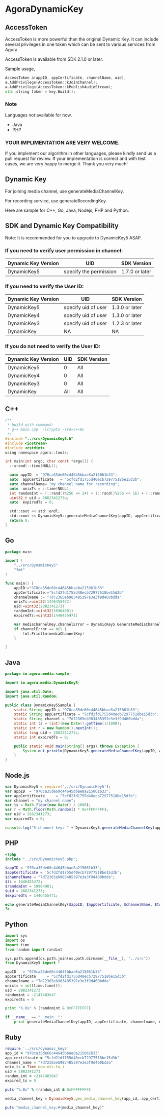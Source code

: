# AgoraDynamicKey

## AccessToken

AccessToken is more powerful than the original Dynamic Key. It can include several privileges in one token which can be sent to various services from Agora.

AccessToken is available from SDK 2.1.0 or later.

Sample usage,

```c++
AccessToken a(appID, appCertificate, channelName, uid);
a.AddPrivilege(AccessToken::kJoinChannel);
a.AddPrivilege(AccessToken::kPublishAudioStream);
std::string token = key.Build();
```

### Note

Languages not available for now.
* Java
* PHP

### **YOUR IMPLIMENTATION ARE VERY WELCOME.**

If you implement our algorithm in other languages, please kindly send us a pull request for review. If your implementation is correct and with test cases, we are very happy to merge it. Thank you very much!


## Dynamic Key

For joining media channel, use generateMediaChannelKey.

For recording service, use generateRecordingKey.

Here are sample for C++, Go, Java, Nodejs, PHP and Python.

## SDK and Dynamic Key Compatibility
Note: It is recommended for you to upgrade to DynamicKey5 ASAP.

### If you need to verify user permission in channel:
| Dynamic Key Version | UID | SDK Version  |
|---|---|---|
| DynamicKey5  | specify the permission | 1.7.0 or later  |


### If you need to verify the User ID:

| Dynamic Key Version | UID | SDK Version  |
|---|---|---|
| DynamicKey5  | specify uid of user | 1.3.0 or later  |
| DynamicKey4  | specify uid of user | 1.3.0 or later  |
| DynamicKey3  | specify uid of user  | 1.2.3 or later  |
| DynamicKey  |  NA |  NA |

### If you do not need to verify the User ID:

| Dynamic Key Version | UID | SDK Version  |
|---|---|---|
| DynamicKey5  | 0 | All |
| DynamicKey4  | 0 | All |
| DynamicKey3  | 0 | All |
| DynamicKey  | All | All |



## C++
```c
/**
 * build with command:
 * g++ main.cpp  -lcrypto -std=c++0x
 */
#include "../src/DynamicKey5.h"
#include <iostream>
#include <cstdint>
using namespace agora::tools;

int main(int argc, char const *argv[]) {
  ::srand(::time(NULL));

  auto appID  = "970ca35de60c44645bbae8a215061b33";
  auto  appCertificate   = "5cfd2fd1755d40ecb72977518be15d3b";
  auto channelName= "my channel name for recording";
  auto  unixTs = ::time(NULL);
  int randomInt = (::rand()%256 << 24) + (::rand()%256 << 16) + (::rand()%256 << 8) + (::rand()%256);
  uint32_t uid = 2882341273u;
  auto  expiredTs = 0;

  std::cout << std::endl;
  std::cout << DynamicKey5::generateMediaChannelKey(appID, appCertificate, channelName, unixTs, randomInt, uid, expiredTs) << std::endl;
  return 0;
}

```

## Go
```go
package main

import (
    "../src/DynamicKey5"
    "fmt"
)

func main() {
    appID:="970ca35de60c44645bbae8a215061b33"
    appCertificate:="5cfd2fd1755d40ecb72977518be15d3b"
    channelName := "7d72365eb983485397e3e3f9d460bdda"
    unixTs:=uint32(1446455472)
    uid:=uint32(2882341273)
    randomInt:=uint32(58964981)
    expiredTs:=uint32(1446455471)

    var mediaChannelKey,channelError = DynamicKey5.GenerateMediaChannelKey(appID, appCertificate, channelName, unixTs, randomInt, uid, expiredTs)
    if channelError == nil {
        fmt.Println(mediaChannelKey)
    }

}
```

## Java
```java
package io.agora.media.sample;

import io.agora.media.DynamicKey5;

import java.util.Date;
import java.util.Random;

public class DynamicKey5Sample {
    static String appID = "970ca35de60c44645bbae8a215061b33";
    static String appCertificate = "5cfd2fd1755d40ecb72977518be15d3b";
    static String channel = "7d72365eb983485397e3e3f9d460bdda";
    static int ts = (int)(new Date().getTime()/1000);
    static int r = new Random().nextInt();
    static long uid = 2882341273L;
    static int expiredTs = 0;

    public static void main(String[] args) throws Exception {
        System.out.println(DynamicKey5.generateMediaChannelKey(appID, appCertificate, channel, ts, r, uid, expiredTs));
    }
}
```

## Node.js
```javascript
var DynamicKey5 = require('../src/DynamicKey5');
var appID  = "970ca35de60c44645bbae8a215061b33";
var appCertificate     = "5cfd2fd1755d40ecb72977518be15d3b";
var channel = "my channel name";
var ts = Math.floor(new Date() / 1000);
var r = Math.floor(Math.random() * 0xFFFFFFFF);
var uid = 2882341273;
var expiredTs = 0;

console.log("5 channel key: " + DynamicKey5.generateMediaChannelKey(appID, appCertificate, channel, ts, r, uid, expiredTs));
```

## PHP
```php
<?php
include "../src/DynamicKey5.php";

$appID = '970ca35de60c44645bbae8a215061b33';
$appCertificate = '5cfd2fd1755d40ecb72977518be15d3b';
$channelName = "7d72365eb983485397e3e3f9d460bdda";
$ts = 1446455472;
$randomInt = 58964981;
$uid = 2882341273;
$expiredTs = 1446455471;

echo generateMediaChannelKey($appID, $appCertificate, $channelName, $ts, $randomInt, $uid, $expiredTs) . "\n";
?>

```

## Python
```python
import sys
import os
import time
from random import randint

sys.path.append(os.path.join(os.path.dirname(__file__), '../src'))
from DynamicKey5 import *

appID   = "970ca35de60c44645bbae8a215061b33"
appCertificate     = "5cfd2fd1755d40ecb72977518be15d3b"
channelname = "7d72365eb983485397e3e3f9d460bdda"
unixts = int(time.time());
uid = 2882341273
randomint = -2147483647
expiredts = 0

print "%.8x" % (randomint & 0xFFFFFFFF)

if __name__ == "__main__":
    print generateMediaChannelKey(appID, appCertificate, channelname, unixts, randomint, uid, expiredts)

```

## Ruby
```ruby
require '../src/dynamic_key5'
app_id = "970ca35de60c44645bbae8a215061b33"
app_certificate = "5cfd2fd1755d40ecb72977518be15d3b"
channel_name = "7d72365eb983485397e3e3f9d460bdda"
unix_ts = Time.now.utc.to_i
uid = 2882341273
random_int = -2147483647
expired_ts = 0

puts "%.8x" % (random_int & 0xFFFFFFFF)

media_channel_key = DynamicKey5.gen_media_channel_key(app_id, app_certificate, channel_name, unix_ts, random_int, uid, expired_ts)

puts "media_channel_key:#{media_channel_key}"


```

